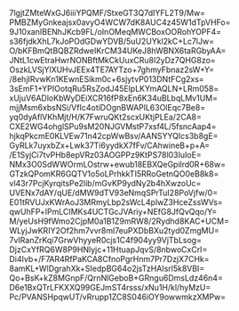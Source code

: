 7lgjtZMteWxGJ6iiiYPQMF/StxeGT3Q7dIYFL2T9/Mw=
PMBZMyGnkeajsx0avyO4WCW7dK8AUC4z45W1dTpVHFo=
9J10xanIBENhJKcb9FL/oInOMeqMWCBoxOORohYOPF4=
s36fjdkXhL7kJoPOdGDwYDVB/5uU2UYkl2kC+Lc7lJw=
O/bKFBmQtBQBZRdweIKrCM34UKeJ8hWBNX6taRGbyAA=
JNtL1cwEtraHwrNONBftMkCkUuxCRu8I2yDz7QHG8zo=
OszkLVSjYlXUHvJEEx4TE7AYTzo+7ghmyFbnaz2sW+Y=
/8ehjIRvwKn1KEwnESikm0c+6sjytvP013DNtFCg2xs=
3sEmF1+YPIOotqRu5RsZodJ45ElpLKYmAQLN+LRm058=
xUjuV6ADloKbWyDEiXCR16fP8xEn6K34uBLbqLMv1UM=
mjjMsm6xbsNSi/VfIc4otiDOgnBWAPlL63OlEqc7Be8=
yq0dyAflVKhMjt/H/K7FwruQKt2scxUKtjPLEa/2CA8=
CXE2WG4ohglSPu9sM20NJGVMstP7xsf4L/5fsncAap4=
hjkqPkcmE0KLVEw71n42cpWwBsv/AANSYYQIcs3b8gE=
GyRLk7uyxbZx+Lwk37Ti6yydkX7fFv/CAhwineB+p+A=
/E1SyjCi7tvPHb8epVRz03AOGPPz9KtPS78l03IuIoE=
NMx3O0SdWWOrmLOstrw+ewub18EBXQeGpilrd0R+68w=
GTzkQPomKR6GQTV1o5oLPrhkkTI5RRoGetnQO0eB8k8=
vl43r7PcjKyrqitsPe2lib/mGvKP9ydNy2b4hXwzoUc=
UVENx7dAY/qUE/dMW9dTV93eNmqSPrTuI28PoVjfw/0=
E01tRVUJxKWrAoJ3MRmyLbp2sWcL4plwZ3HceZssWVs=
qwUhFP+lPmLCIMKs4UCTGcJVAriy+NEfG8JfQvQqo/Y=
M/yeUsH9fWmo2CjpM0a1B1Z9mRW8/2Rydhd8KAC+UCM=
WLyjJwKRIY2Of2hm7vvr8ml7euPXDbBXu2tyd0ZmgMU=
7vIRanZrKqi7GrwVhyyeR0cjs1C4f904yy9VjTbLsog=
DjzCxYfRQ6W8P9HNlyjc+11HtuapJqvS/8nbwoCxCrI=
Di4Ivb+/F7AR4RfPaKCA8CfnoPgrHnm7Pr7DzjX7CHk=
8amKL+WlDgrahXk+SIedpBG64o2jsTzHAIsrl5k8VBI=
Qo+BsK+kZ8MGnpF/QrnNlGeboB+GRngu6DmsLdz46n4=
D6e1BxQTrLFKXXQ99GEJmST4rsss/xNu1H/kl/hyMzU=
Pc/PVANSHpqwUT/vRrupp1ZC8S046iOY9owwmkzXMPw=

